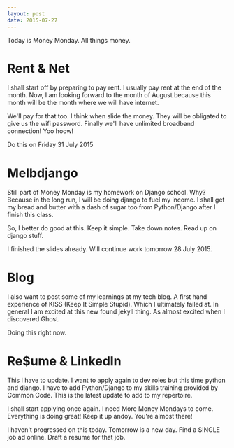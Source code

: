 ```yaml
---
layout: post
date: 2015-07-27
---
```

Today is Money Monday. All things money. 

# Rent & Net
I shall start off by preparing to pay rent. I usually pay rent at the end of the month. Now, I am looking forward to the month of August because this month will be the month where we will have internet.

We'll pay for that too. I think when slide the money. They will be obligated to give us the wifi password. Finally we'll have unlimited broadband connection! Yoo hoow!

Do this on Friday 31 July 2015

# Melbdjango
Still part of Money Monday is my homework on Django school. Why? Because in the long run, I will be doing django to fuel my income. I shall get my bread and butter with a dash of sugar too from Python/Django after I finish this class.

So, I better do good at this. Keep it simple. Take down notes. Read up on django stuff.

I finished the slides already. Will continue work tomorrow 28 July 2015.

# Blog
I also want to post some of my learnings at my tech blog. A first hand experience of KISS (Keep It Simple Stupid). Which I ultimately failed at. In general I am excited at this new found jekyll thing. As almost excited when I discovered Ghost.

Doing this right now.

# Re$ume & LinkedIn
This I have to update. I want to apply again to dev roles but this time python and django. I have to add Python/Django to my skills training provided by Common Code. This is the latest update to add to my repertoire.

I shall start applying once again. I need More Money Mondays to come. Everything is doing great! Keep it up andoy. You're almost there!

I haven't progressed on this today. Tomorrow is a new day. Find a SINGLE job ad online. Draft a resume for that job.